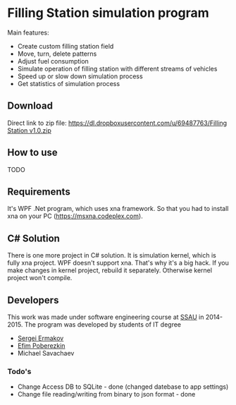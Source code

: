 # Filling Station simulation program #

Main features:

 * Create custom filling station field
 * Move, turn, delete patterns
 * Adjust fuel consumption
 * Simulate operation of filling station with different streams of vehicles
 * Speed up or slow down simulation process
 * Get statistics of simulation process

## Download
Direct link to zip file: [https://dl.dropboxusercontent.com/u/69487763/Filling Station v1.0.zip](https://dl.dropboxusercontent.com/u/69487763/Filling%20Station%20v1.0.zip)

## How to use
 TODO
 
## Requirements
It's WPF .Net program, which uses xna framework. 
So that you had to install xna on your PC (https://msxna.codeplex.com).

## C# Solution
There is one more project in C# solution. It is simulation kernel, which is fully xna project.
WPF doesn't support xna. That's why it's a big hack. If you make changes in kernel project, rebuild it separately. 
Otherwise kernel project won't compile.

## Developers
This work was made under software engineering course at [SSAU] in 2014-2015.
The program was developed by students of IT degree

 * [Sergei Ermakov] 
 * [Efim Poberezkin]
 * Michael Savachaev

### Todo's

 - Change Access DB to SQLite - done (changed datebase to app settings)
 - Change file reading/writing from binary to json format - done

[SSAU]:http://www.ssau.ru/english/
[Sergei Ermakov]:mailto:sbutterfly@hotmail.com?subject=Filling%20Station
[Efim Poberezkin]:mailto:efimpoberezkin@gmail.com?subject=Filling%20Station

